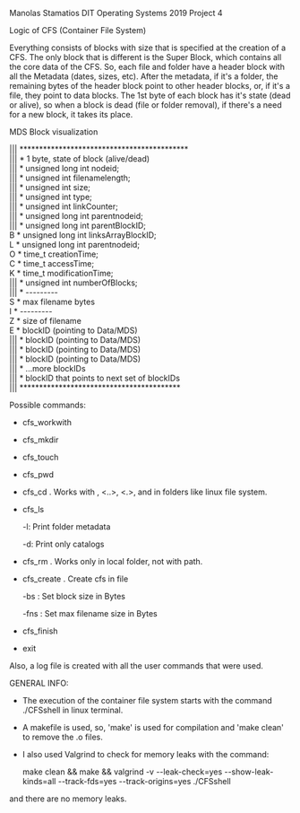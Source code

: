 Manolas Stamatios DIT Operating Systems 2019 Project 4

Logic of CFS (Container File System)

Everything consists of blocks with size that is specified at the creation of a CFS. The only block that is different is the Super Block, which contains all the core data of the CFS. So, each file and folder have a header block with all the Metadata (dates, sizes, etc). After the metadata, if it's a folder, the remaining bytes of the header block point to other header blocks, or, if it's a file, they point to data blocks. The 1st byte of each block has it's state (dead or alive), so when a block is dead (file or folder removal), if there's a need for a new block, it takes its place.
	

MDS Block visualization

|||  *******************************************   
|||	* 1 byte, state of block (alive/dead)        
|||	* unsigned long int nodeid;               
|||	* unsigned int filenamelength;	           
|||	* unsigned int size; 			        
|||	* unsigned int type;                      
|||	* unsigned int linkCounter;				
|||	* unsigned long int parentnodeid;            
|||	* unsigned long int parentBlockID;           
 B 	* unsigned long int linksArrayBlockID;       
 L 	* unsigned long int parentnodeid;            
 O 	* time_t creationTime;                       
 C 	* time_t accessTime;                         
 K 	* time_t modificationTime;                   
|||	* unsigned int numberOfBlocks;               
|||	* ---------                   
 S 	* max filename bytes				      
 I 	* ---------      
 Z 	* size of filename  
 E 	* blockID (pointing to Data/MDS)          
|||	* blockID (pointing to Data/MDS)          
|||	* blockID (pointing to Data/MDS)          
|||	* blockID (pointing to Data/MDS)          
|||	* ...more blockIDs              		         
|||	* blockID that points to next set of blockIDs					      
|||  *****************************************  

Possible commands:

* cfs_workwith <FILE>
* cfs_mkdir <DIRECTORIES>
* cfs_touch <OPTIONS> <FILES>
* cfs_pwd
* cfs_cd <PATH>. Works with <PATH>, <..>, <.>, and in folders like linux file system.
* cfs_ls <OPTIONS>
	
	-l: Print folder metadata
	
	-d: Print only catalogs
* cfs_rm <OPTIONS> <DESTINATIONS>. Works only in local folder, not with path.
* cfs_create <OPTIONS> <FILE>. Create cfs in file <FILE>
	
	-bs <BLOCK SIZE>: Set block size in Bytes
	
	-fns <FILENAME SIZE>: Set max filename size in Bytes
* cfs_finish
* exit
	
Also, a log file is created with all the user commands that were used.
	
	
GENERAL INFO:
	
* The execution of the container file system starts with the command ./CFSshell in linux terminal. 
* A makefile is used, so, 'make' is used for compilation and 'make clean' to remove the .o files.
* I also used Valgrind to check for memory leaks with the command:
	
	make clean && make && valgrind -v --leak-check=yes --show-leak-kinds=all --track-fds=yes --track-origins=yes ./CFSshell

and there are no memory leaks.

	

